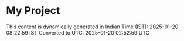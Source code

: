 # My Project

This content is dynamically generated in Indian Time (IST): 2025-01-20 08:22:59 IST
Converted to UTC: 2025-01-20 02:52:59 UTC
